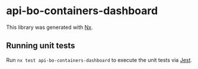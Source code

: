 # api-bo-containers-dashboard

This library was generated with [Nx](https://nx.dev).

## Running unit tests

Run `nx test api-bo-containers-dashboard` to execute the unit tests via [Jest](https://jestjs.io).
